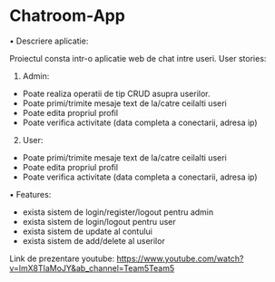 # Chatroom-App
•	Descriere aplicatie:

Proiectul consta intr-o aplicatie web de chat intre useri.
User stories:
1.	Admin:
-	Poate realiza operatii de tip CRUD asupra userilor.
-	Poate primi/trimite mesaje text de la/catre ceilalti useri
-	Poate edita propriul profil
-	Poate verifica activitate (data completa a conectarii, adresa ip)
2.	User:
-    Poate primi/trimite mesaje text de la/catre ceilalti useri
-	Poate edita propriul profil
-	Poate verifica activitate (data completa a conectarii, adresa ip)


•	Features:
-	exista sistem de login/register/logout pentru admin
-	exista sistem de login/logout pentru user
-	exista sistem de update al contului
-	exista sistem de add/delete al userilor

Link de prezentare youtube: https://www.youtube.com/watch?v=lmX8TIaMoJY&ab_channel=Team5Team5
